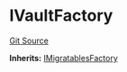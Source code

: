 # IVaultFactory
[Git Source](https://github.com/symbioticfi/core/blob/4905f62919b30e0606fff3aaa7fcd52bf8ee3d3e/src/interfaces/IVaultFactory.sol)

**Inherits:**
[IMigratablesFactory](/Users/andreikorokhov/symbiotic/core/docs/autogen/src/src/interfaces/common/IMigratablesFactory.sol/interface.IMigratablesFactory.md)


